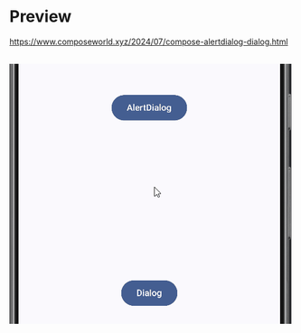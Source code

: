 # Preview
https://www.composeworld.xyz/2024/07/compose-alertdialog-dialog.html
<br/><br/>

![preview](preview.gif)